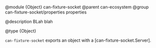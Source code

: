 @module {Object} can-fixture-socket
@parent can-ecosystem
@group can-fixture-socket/properties properties

@description BLah blah

@type {Object}

  `can-fixture-socket` exports an object with a [can-fixture-socket.Server].
